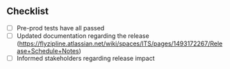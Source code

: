 ## Checklist
- [ ] Pre-prod tests have all passed
- [ ] Updated documentation regarding the release (https://flyzipline.atlassian.net/wiki/spaces/ITS/pages/1493172267/Release+Schedule+Notes)
- [ ] Informed stakeholders regarding release impact